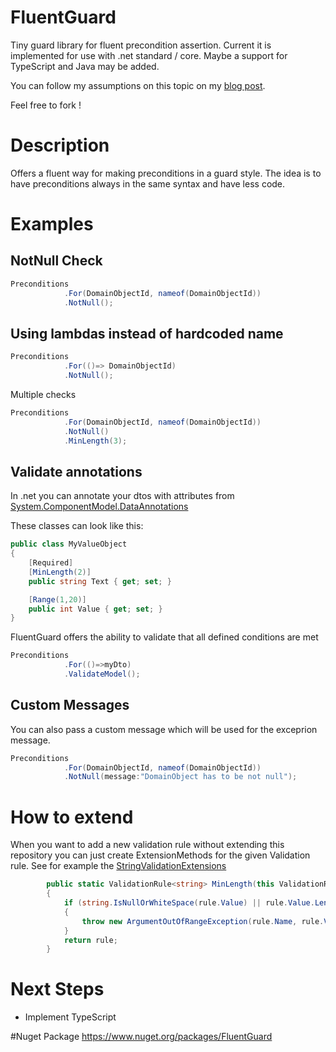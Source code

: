 # FluentGuard
Tiny guard library for fluent precondition assertion. Current it is implemented for use with .net standard / core. Maybe a support for TypeScript and Java may be added.

You can follow my assumptions on this topic on my [blog post](https://medium.com/@Haggy/preconditions-in-net-softwaredevelopment-e1566b71b344). 

Feel free to fork !

# Description
Offers a fluent way for making preconditions in a guard style.
The idea is to have preconditions always in the same syntax and have less code.  


# Examples

## NotNull Check
```csharp
Preconditions
            .For(DomainObjectId, nameof(DomainObjectId))
            .NotNull();
```


## Using lambdas instead of hardcoded name
```csharp
Preconditions
            .For(()=> DomainObjectId)
            .NotNull();
```

Multiple checks 

```csharp
Preconditions
            .For(DomainObjectId, nameof(DomainObjectId))
            .NotNull()
            .MinLength(3);
```

## Validate annotations 
In .net you can annotate your dtos with attributes from [System.ComponentModel.DataAnnotations](https://msdn.microsoft.com/de-de/library/system.componentmodel.dataannotations(v=vs.110).aspx)

These classes can look like this:
```csharp
public class MyValueObject
{
    [Required]
    [MinLength(2)]
    public string Text { get; set; }

    [Range(1,20)]
    public int Value { get; set; }
}
```

FluentGuard offers the ability to validate that all defined conditions are met
```csharp
Preconditions
            .For(()=>myDto)
            .ValidateModel();
```

## Custom Messages
You can also pass a custom message which will be used for the exceprion message.

```csharp
Preconditions
            .For(DomainObjectId, nameof(DomainObjectId))
            .NotNull(message:"DomainObject has to be not null");
```

# How to extend
When you want to add a new validation rule without extending this repository you can just create ExtensionMethods for the given Validation rule. See for example the [StringValidationExtensions](https://github.com/Gentlehag/FluentGuard/blob/master/src/BE.FluentGuard/StringValidationExtensions.cs)

```csharp
        public static ValidationRule<string> MinLength(this ValidationRule<string> rule, int length)
        {
            if (string.IsNullOrWhiteSpace(rule.Value) || rule.Value.Length < length)
            {
                throw new ArgumentOutOfRangeException(rule.Name, rule.Value.Length, $"The value should be at least {length} characters long!");
            }
            return rule;
        }
```

# Next Steps
- Implement TypeScript


#Nuget Package
https://www.nuget.org/packages/FluentGuard
